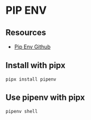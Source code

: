 # PIP ENV

## Resources

- [Pip Env Github](https://github.com/pypa/pipenv)

## Install with pipx

```console
pipx install pipenv
```

## Use pipenv with pipx

```console
pipenv shell
```
